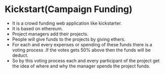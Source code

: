  # Kickstart(Campaign Funding)
 
 
* It is a crowd funding web application like kickstarter.
* It is based on ethereum.
* Project managers add their projects.
* People will give funds to the projects by giving ethers.
* For each and every expenses or spending of these  funds there is a voting process .If the votes gets 50% above then the funds will be deduct.
* So by this voting process each and every participant of the project get the idea of where and why the manager spends the project funds.
 
 
 
 
 
 
 
 
